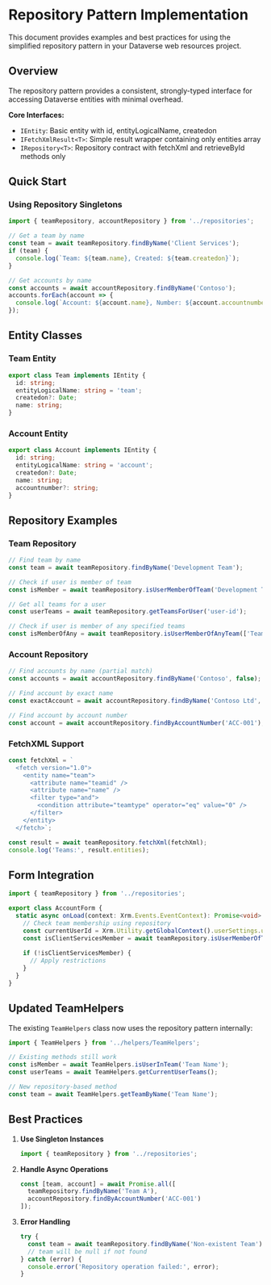 # Repository Pattern Implementation

This document provides examples and best practices for using the simplified repository pattern in your Dataverse web resources project.

## Overview

The repository pattern provides a consistent, strongly-typed interface for accessing Dataverse entities with minimal overhead. 

**Core Interfaces:**
- `IEntity`: Basic entity with id, entityLogicalName, createdon
- `IFetchXmlResult<T>`: Simple result wrapper containing only entities array
- `IRepository<T>`: Repository contract with fetchXml and retrieveById methods only

## Quick Start

### Using Repository Singletons

```typescript
import { teamRepository, accountRepository } from '../repositories';

// Get a team by name
const team = await teamRepository.findByName('Client Services');
if (team) {
  console.log(`Team: ${team.name}, Created: ${team.createdon}`);
}

// Get accounts by name
const accounts = await accountRepository.findByName('Contoso');
accounts.forEach(account => {
  console.log(`Account: ${account.name}, Number: ${account.accountnumber}`);
});
```

## Entity Classes

### Team Entity
```typescript
export class Team implements IEntity {
  id: string;
  entityLogicalName: string = 'team';
  createdon?: Date;
  name: string;
}
```

### Account Entity
```typescript
export class Account implements IEntity {
  id: string;
  entityLogicalName: string = 'account';
  createdon?: Date;
  name: string;
  accountnumber?: string;
}
```

## Repository Examples

### Team Repository
```typescript
// Find team by name
const team = await teamRepository.findByName('Development Team');

// Check if user is member of team
const isMember = await teamRepository.isUserMemberOfTeam('Development Team', 'user-id');

// Get all teams for a user
const userTeams = await teamRepository.getTeamsForUser('user-id');

// Check if user is member of any specified teams
const isMemberOfAny = await teamRepository.isUserMemberOfAnyTeam(['Team A', 'Team B'], 'user-id');
```

### Account Repository
```typescript
// Find accounts by name (partial match)
const accounts = await accountRepository.findByName('Contoso', false);

// Find account by exact name
const exactAccount = await accountRepository.findByName('Contoso Ltd', true);

// Find account by account number
const account = await accountRepository.findByAccountNumber('ACC-001');
```

### FetchXML Support
```typescript
const fetchXml = `
  <fetch version="1.0">
    <entity name="team">
      <attribute name="teamid" />
      <attribute name="name" />
      <filter type="and">
        <condition attribute="teamtype" operator="eq" value="0" />
      </filter>
    </entity>
  </fetch>`;

const result = await teamRepository.fetchXml(fetchXml);
console.log('Teams:', result.entities);
```

## Form Integration

```typescript
import { teamRepository } from '../repositories';

export class AccountForm {
  static async onLoad(context: Xrm.Events.EventContext): Promise<void> {
    // Check team membership using repository
    const currentUserId = Xrm.Utility.getGlobalContext().userSettings.userId;
    const isClientServicesMember = await teamRepository.isUserMemberOfTeam('Client Services', currentUserId);
    
    if (!isClientServicesMember) {
      // Apply restrictions
    }
  }
}
```

## Updated TeamHelpers

The existing `TeamHelpers` class now uses the repository pattern internally:

```typescript
import { TeamHelpers } from '../helpers/TeamHelpers';

// Existing methods still work
const isMember = await TeamHelpers.isUserInTeam('Team Name');
const userTeams = await TeamHelpers.getCurrentUserTeams();

// New repository-based method
const team = await TeamHelpers.getTeamByName('Team Name');
```

## Best Practices

1. **Use Singleton Instances**
   ```typescript
   import { teamRepository } from '../repositories';
   ```

2. **Handle Async Operations**
   ```typescript
   const [team, account] = await Promise.all([
     teamRepository.findByName('Team A'),
     accountRepository.findByAccountNumber('ACC-001')
   ]);
   ```

3. **Error Handling**
   ```typescript
   try {
     const team = await teamRepository.findByName('Non-existent Team');
     // team will be null if not found
   } catch (error) {
     console.error('Repository operation failed:', error);
   }
   ```